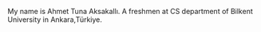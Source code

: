 My name is Ahmet Tuna Aksakallı. A freshmen at CS department of Bilkent University in Ankara,Türkiye.
